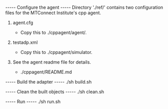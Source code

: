 ----- Configure the agent -----
Directory './ref/' contains two configuration files for the MTConnect Institute's cpp agent.
1) agent.cfg
   - Copy this to ./cppagent/agent/.

2) testadp.xml
   - Copy this to ./cppagent/simulator.

3) See the agent readme file for details.
   - ./cppagent/README.md


----- Build the adapter -----
./sh build.sh


----- Clean the built objects -----
./sh clean.sh


----- Run -----
./sh run.sh
